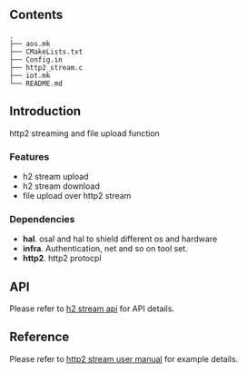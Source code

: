 ## Contents

```shell
.
├── aos.mk
├── CMakeLists.txt
├── Config.in
├── http2_stream.c
├── iot.mk
└── README.md
```

## Introduction
http2 streaming and file upload function


### Features
- h2 stream upload
- h2 stream download
- file upload over http2 stream

### Dependencies
- **hal**. osal and hal to shield different os and hardware
- **infra**. Authentication, net and so on tool set.
- **http2**. http2 protocpl

## API
Please refer to  [h2 stream api](https://code.aliyun.com/edward.yangx/public-docs/wikis/user-guide/linkkit/Prog_Guide/API/HTTP2_Provides) for API details.

## Reference
Please refer to  [http2 stream user manual](https://code.aliyun.com/edward.yangx/public-docs/wikis/user-guide/linkkit/Prog_Guide/H2_Stream) for example details.


